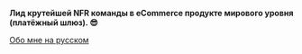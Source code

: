 **Лид крутейшей NFR команды в eCommerce продукте мирового уровня (платёжный шлюз). 😎**

[Обо мне на русском](about_ru.adoc)